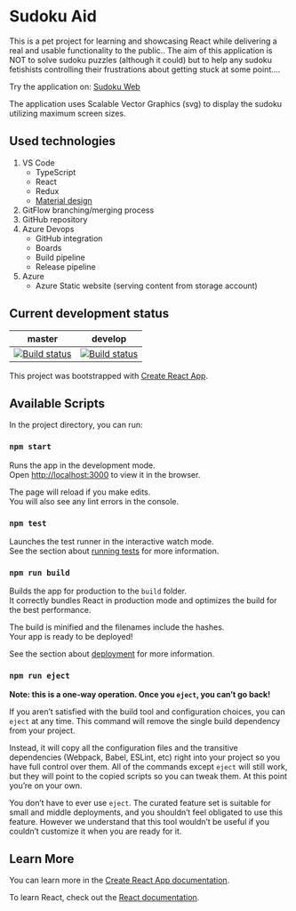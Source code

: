 # Sudoku Aid

This is a pet project for learning and showcasing React while delivering a real and usable functionality to the public..
The aim of this application is NOT to solve sudoku puzzles (although it could) but to help any sudoku fetishists controlling their frustrations about getting stuck at some point....

Try the application on: [Sudoku Web](https://sudokuweb.z6.web.core.windows.net)

The application uses Scalable Vector Graphics (svg) to display the sudoku utilizing maximum screen sizes.

## Used technologies
1. VS Code 
    * TypeScript
    * React
    * Redux
    * [Material design](https://material-ui.com/)
2. GitFlow branching/merging process
3. GitHub repository
4. Azure Devops
    * GitHub integration
    * Boards
    * Build pipeline
    * Release pipeline
5. Azure
    * Azure Static website (serving content from storage account)


## Current development status
| master | develop |
| ------ | ------- |
|[![Build status](https://dev.azure.com/be-value/Sudoku%20Aid/_apis/build/status/Sudoku%20Aid-CI?branchName=master)](https://dev.azure.com/be-value/Sudoku%20Aid/_build/latest?definitionId=15&branchName=master)|[![Build status](https://dev.azure.com/be-value/Sudoku%20Aid/_apis/build/status/Sudoku%20Aid-CI?branchName=develop)](https://dev.azure.com/be-value/Sudoku%20Aid/_build/latest?definitionId=15&branchName=develop)|

This project was bootstrapped with [Create React App](https://github.com/facebook/create-react-app).

## Available Scripts

In the project directory, you can run:

### `npm start`

Runs the app in the development mode.<br>
Open [http://localhost:3000](http://localhost:3000) to view it in the browser.

The page will reload if you make edits.<br>
You will also see any lint errors in the console.

### `npm test`

Launches the test runner in the interactive watch mode.<br>
See the section about [running tests](https://facebook.github.io/create-react-app/docs/running-tests) for more information.

### `npm run build`

Builds the app for production to the `build` folder.<br>
It correctly bundles React in production mode and optimizes the build for the best performance.

The build is minified and the filenames include the hashes.<br>
Your app is ready to be deployed!

See the section about [deployment](https://facebook.github.io/create-react-app/docs/deployment) for more information.

### `npm run eject`

**Note: this is a one-way operation. Once you `eject`, you can’t go back!**

If you aren’t satisfied with the build tool and configuration choices, you can `eject` at any time. This command will remove the single build dependency from your project.

Instead, it will copy all the configuration files and the transitive dependencies (Webpack, Babel, ESLint, etc) right into your project so you have full control over them. All of the commands except `eject` will still work, but they will point to the copied scripts so you can tweak them. At this point you’re on your own.

You don’t have to ever use `eject`. The curated feature set is suitable for small and middle deployments, and you shouldn’t feel obligated to use this feature. However we understand that this tool wouldn’t be useful if you couldn’t customize it when you are ready for it.

## Learn More

You can learn more in the [Create React App documentation](https://facebook.github.io/create-react-app/docs/getting-started).

To learn React, check out the [React documentation](https://reactjs.org/).
